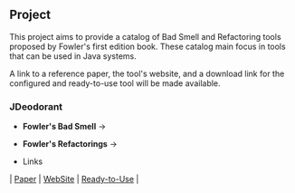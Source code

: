 ## Project

This project aims to provide a catalog of Bad Smell and Refactoring tools proposed by Fowler's first edition book. These catalog main focus in tools that can be used in Java systems.

A link to a reference paper, the tool's website, and a download link for the configured and ready-to-use tool will be made available.


### JDeodorant

- **Fowler's Bad Smell** ->

- **Fowler's Refactorings** -> 





* Links

| [Paper](https://github.com/) | [WebSite](https://github.com/) | [Ready-to-Use](https://github.com/) |



